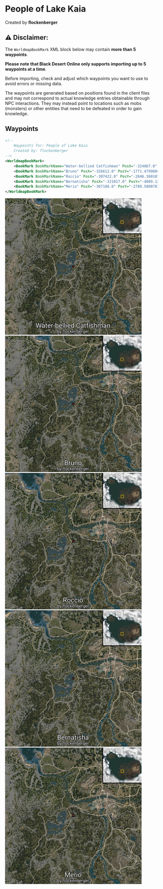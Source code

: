 # People of Lake Kaia
Created by **flockenberger**

## ⚠️ Disclaimer:
The `WorldmapBookMark` XML block below may contain **more than 5 waypoints**.

**Please note that Black Desert Online only supports importing up to 5 waypoints at a time**.

Before importing, check and adjust which waypoints you want to use to avoid errors or missing data.

The waypoints are generated based on positions found in the client files and may not correspond to actual knowledge entries obtainable through NPC interactions.
They may instead point to locations such as mobs (monsters) or other entities that need to be defeated in order to gain knowledge.

## Waypoints
```xml
<!--
    Waypoints for: People of Lake Kaia
    Created by: flockenberger
-->
<WorldmapBookMark>
    <BookMark BookMarkName="Water-bellied Catfishman" PosX="-324867.0" PosY="-1855.4599609375" PosZ="-103238.0" />
    <BookMark BookMarkName="Bruno" PosX="-326612.0" PosY="-1771.47998046875" PosZ="-105707.0" />
    <BookMark BookMarkName="Roccio" PosX="-307422.0" PosY="-2846.360107421875" PosZ="-83521.796875" />
    <BookMark BookMarkName="Bernatisha" PosX="-321017.0" PosY="-4089.1298828125" PosZ="-84029.6015625" />
    <BookMark BookMarkName="Merio" PosX="-307188.0" PosY="-2789.580078125" PosZ="-84434.8984375" />
</WorldmapBookMark>
```

<img src="./People of Lake Kaia_Water-bellied Catfishman_Preview.webp" width="450"/> <img src="./People of Lake Kaia_Bruno_Preview.webp" width="450"/> <img src="./People of Lake Kaia_Roccio_Preview.webp" width="450"/> <img src="./People of Lake Kaia_Bernatisha_Preview.webp" width="450"/> <img src="./People of Lake Kaia_Merio_Preview.webp" width="450"/> 